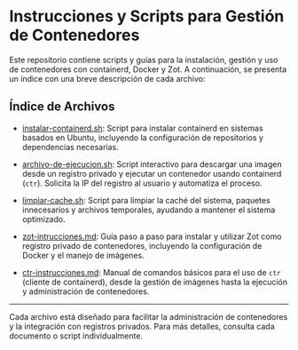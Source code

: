 # Instrucciones y Scripts para Gestión de Contenedores

Este repositorio contiene scripts y guías para la instalación, gestión y uso de contenedores con containerd, Docker y Zot. A continuación, se presenta un índice con una breve descripción de cada archivo:

## Índice de Archivos

- [instalar-containerd.sh](./instalar-containerd.sh):
  Script para instalar containerd en sistemas basados en Ubuntu, incluyendo la configuración de repositorios y dependencias necesarias.

- [archivo-de-ejecucion.sh](./archivo-de-ejecucion.sh):
  Script interactivo para descargar una imagen desde un registro privado y ejecutar un contenedor usando containerd (`ctr`). Solicita la IP del registro al usuario y automatiza el proceso.

- [limpiar-cache.sh](./limpiar-cache.sh):
  Script para limpiar la caché del sistema, paquetes innecesarios y archivos temporales, ayudando a mantener el sistema optimizado.

- [zot-intrucciones.md](./zot-intrucciones.md):
  Guía paso a paso para instalar y utilizar Zot como registro privado de contenedores, incluyendo la configuración de Docker y el manejo de imágenes.

- [ctr-instrucciones.md](./ctr-instrucciones.md):
  Manual de comandos básicos para el uso de `ctr` (cliente de containerd), desde la gestión de imágenes hasta la ejecución y administración de contenedores.

---

Cada archivo está diseñado para facilitar la administración de contenedores y la integración con registros privados. Para más detalles, consulta cada documento o script individualmente.
